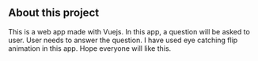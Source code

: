 ## About this project

This is a web app made with Vuejs. In this app, a question will be asked to user. User needs to answer the question. I have used eye catching flip animation in this app. Hope everyone will like this.

